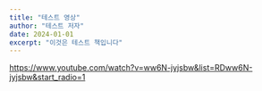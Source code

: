 ```yaml
---
title: "테스트 영상"
author: "테스트 저자"
date: 2024-01-01
excerpt: "이것은 테스트 책입니다"
---
```


https://www.youtube.com/watch?v=ww6N-jyjsbw&list=RDww6N-jyjsbw&start_radio=1